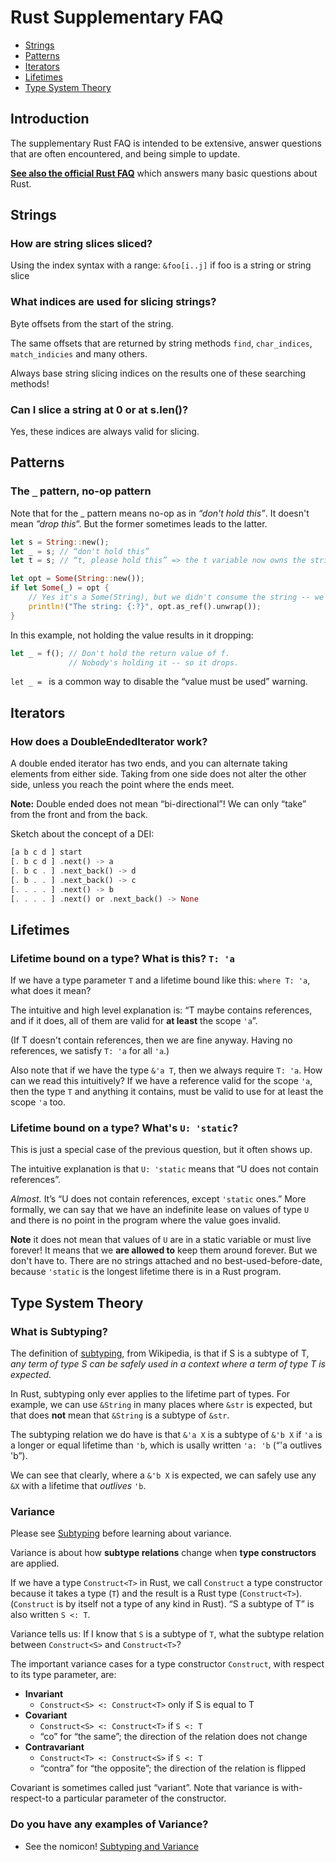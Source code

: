 
# Rust Supplementary FAQ

* [Strings](#strings)
* [Patterns](#patterns)
* [Iterators](#iterators)
* [Lifetimes](#lifetimes)
* [Type System Theory](#type-system-theory)

## Introduction
The supplementary Rust FAQ is intended to be extensive, answer questions that are often encountered, and being simple to update.

[**See also the official Rust FAQ**](https://www.rust-lang.org/en-US/faq.html) which answers many basic questions about Rust.

## Strings

### How are string slices sliced?

Using the index syntax with a range: `&foo[i..j]` if foo is a string or string slice

### What indices are used for slicing strings?

Byte offsets from the start of the string.

The same offsets that are returned by string methods `find`, `char_indices`, `match_indicies` and many others.

Always base string slicing indices on the results one of these searching methods!

### Can I slice a string at 0 or at s.len()?

Yes, these indices are always valid for slicing.

## Patterns

### The `_` pattern, no-op pattern

Note that for the _ pattern means no-op as in *“don't hold this”*. It doesn't mean *”drop this*”. But the former sometimes leads to the latter.

```rust
let s = String::new();
let _ = s; // “don't hold this”
let t = s; // “t, please hold this” => the t variable now owns the string s.
```

```rust
let opt = Some(String::new());
if let Some(_) = opt {
    // Yes it's a Some(String), but we didn't consume the string -- we said "don't hold it".
    println!("The string: {:?}", opt.as_ref().unwrap());
}
```

In this example, not holding the value results in it dropping:

```rust
let _ = f(); // Don't hold the return value of f.
             // Nobody's holding it -- so it drops.
```

`let _ = ` is a common way to disable the “value must be used” warning.

## Iterators

### How does a DoubleEndedIterator work?

A double ended iterator has two ends, and you can alternate taking elements from either side. Taking from one side does not alter the other side, unless you reach the point where the ends meet.

**Note:** Double ended does not mean “bi-directional”! We can only “take” from the front and from the back.

Sketch about the concept of a DEI:

```rust
[a b c d ] start
[. b c d ] .next() -> a
[. b c . ] .next_back() -> d
[. b . . ] .next_back() -> c
[. . . . ] .next() -> b
[. . . . ] .next() or .next_back() -> None
```


## Lifetimes

### Lifetime bound on a type? What is this? `T: 'a`

If we have a type parameter `T` and a lifetime bound like this: `where T: 'a`, what does it mean?

The intuitive and high level explanation is: “T maybe contains references, and if it does, all of them are valid for **at least** the scope `'a`”.

(If T doesn't contain references, then we are fine anyway. Having no references, we satisfy `T: 'a` for all `'a`.)

Also note that if we have the type `&'a T`, then we always require `T: 'a`. How can we read this intuitively?  If we have a reference valid for the scope `'a`, then the type `T` and anything it contains, must be valid to use for at least the scope `'a` too.

### Lifetime bound on a type? What's `U: 'static`?

This is just a special case of the previous question, but it often shows up.

The intuitive explanation is that `U: 'static` means that “U does not contain references”.

*Almost.* It’s “U does not contain references, except `'static` ones.” More formally, we can say that we have an indefinite lease on values of type `U` and there is no point in the program where the value goes invalid.

**Note** it does not mean that values of `U` are in a static variable or must live forever! It means that we **are allowed to** keep them around forever. But we don't have to. There are no strings attached and no best-used-before-date, because `'static` is the longest lifetime there is in a Rust program.


## Type System Theory

### What is Subtyping?

The definition of [subtyping](https://en.wikipedia.org/wiki/Subtyping), from Wikipedia, is that if S is a subtype of T, *any term of type S can be safely used in a context where a term of type T is expected.*

In Rust, subtyping only ever applies to the lifetime part of types. For example, we can use `&String` in many places where `&str` is expected, but that does **not** mean that `&String` is a subtype of `&str`.

The subtyping relation we do have is that `&'a X` is a subtype of `&'b X` if `'a` is a longer or equal lifetime than `'b`, which is usally written `'a: 'b` (“'a outlives 'b”).

We can see that clearly, where a `&'b X` is expected, we can safely use any `&X` with a lifetime that *outlives* `'b`.

### Variance

Please see [Subtyping](#what-is-subtyping) before learning about variance.

Variance is about how **subtype relations** change when **type constructors** are applied.

If we have a type `Construct<T>` in Rust, we call `Construct` a type constructor because it takes a type (`T`) and the result is a Rust type (`Construct<T>`). (`Construct` is by itself not a type of any kind in Rust). “S a subtype of T” is also written `S <: T`.

Variance tells us: If I know that `S` is a subtype of `T`, what the subtype relation between `Construct<S>` and `Construct<T>`?

The important variance cases for a type constructor `Construct`, with respect to its type parameter, are: 

- **Invariant**
  - `Construct<S> <: Construct<T>` only if S is equal to T
- **Covariant**
  - `Construct<S> <: Construct<T>` if `S <: T`
  - “co” for “the same”; the direction of the relation does not change
- **Contravariant**
  - `Construct<T> <: Construct<S>` if `S <: T`
  - “contra” for “the opposite”; the direction of the relation is flipped


Covariant is sometimes called just “variant”. Note that variance is with-respect-to a particular parameter of the constructor.

### Do you have any examples of Variance?

- See the nomicon! [Subtyping and Variance](https://doc.rust-lang.org/beta/nomicon/subtyping.html)
